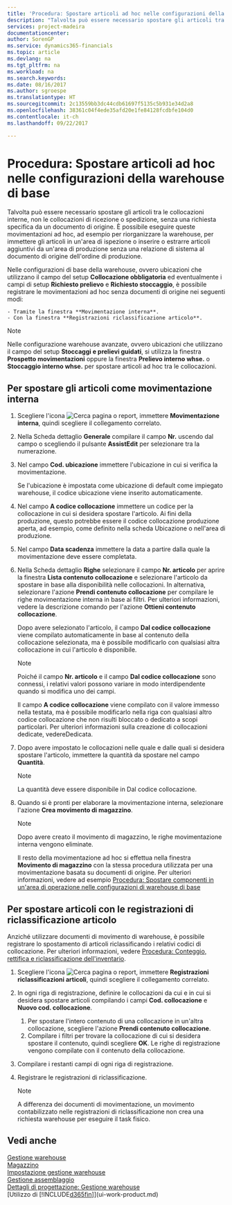 ```yaml
---
title: 'Procedura: Spostare articoli ad hoc nelle configurazioni della warehouse di base | Documenti Microsoft'
description: "Talvolta può essere necessario spostare gli articoli tra le collocazioni interne, non le collocazioni di ricezione o spedizione, senza una richiesta specifica da un documento di origine. È possibile eseguire queste movimentazioni ad hoc, ad esempio per riorganizzare la warehouse, per immettere gli articoli in un'area di ispezione o inserire o estrarre articoli aggiuntivi da un'area di produzione senza una relazione di sistema al documento di origine dell'ordine di produzione."
services: project-madeira
documentationcenter: 
author: SorenGP
ms.service: dynamics365-financials
ms.topic: article
ms.devlang: na
ms.tgt_pltfrm: na
ms.workload: na
ms.search.keywords: 
ms.date: 08/16/2017
ms.author: sgroespe
ms.translationtype: HT
ms.sourcegitcommit: 2c13559bb3dc44cdb61697f5135c5b931e34d2a8
ms.openlocfilehash: 38361c04f4ede35afd20e1fe84128fcdbfe104d0
ms.contentlocale: it-ch
ms.lasthandoff: 09/22/2017

---
```

# <a name="how-to-move-items-ad-hoc-in-basic-warehouse-configurations"></a>Procedura: Spostare articoli ad hoc nelle configurazioni della warehouse di base
Talvolta può essere necessario spostare gli articoli tra le collocazioni interne, non le collocazioni di ricezione o spedizione, senza una richiesta specifica da un documento di origine. È possibile eseguire queste movimentazioni ad hoc, ad esempio per riorganizzare la warehouse, per immettere gli articoli in un'area di ispezione o inserire o estrarre articoli aggiuntivi da un'area di produzione senza una relazione di sistema al documento di origine dell'ordine di produzione.  

Nelle configurazioni di base della warehouse, ovvero ubicazioni che utilizzano il campo del setup **Collocazione obbligatoria** ed eventualmente i campi di setup **Richiesto prelievo** e **Richiesto stoccaggio**, è possibile registrare le movimentazioni ad hoc senza documenti di origine nei seguenti modi:  

    - Tramite la finestra **Movimentazione interna**.  
    - Con la finestra **Registrazioni riclassificazione articolo**.  

> [!NOTE]  
>  Nelle configurazione warehouse avanzate, ovvero ubicazioni che utilizzano il campo del setup **Stoccaggi e prelievi guidati**, si utilizza la finestra **Prospetto movimentazioni** oppure la finestra **Prelievo interno whse.** o **Stoccaggio interno whse.** per spostare articoli ad hoc tra le collocazioni.  

## <a name="to-move-items-as-an-internal-movement"></a>Per spostare gli articoli come movimentazione interna  
1.  Scegliere l'icona ![Cerca pagina o report](media/ui-search/search_small.png "Cerca pagina o report"), immettere **Movimentazione interna**, quindi scegliere il collegamento correlato.  
2.  Nella Scheda dettaglio **Generale** compilare il campo **Nr.** uscendo dal campo o scegliendo il pulsante **AssistEdit** per selezionare tra la numerazione.  
3.  Nel campo **Cod. ubicazione** immettere l'ubicazione in cui si verifica la movimentazione.  

    Se l'ubicazione è impostata come ubicazione di default come impiegato warehouse, il codice ubicazione viene inserito automaticamente.  
4.  Nel campo **A codice collocazione** immettere un codice per la collocazione in cui si desidera spostare l'articolo. Ai fini della produzione, questo potrebbe essere il codice collocazione produzione aperta, ad esempio, come definito nella scheda Ubicazione o nell'area di produzione.  
5.  Nel campo **Data scadenza** immettere la data a partire dalla quale la movimentazione deve essere completata.  
6.  Nella Scheda dettaglio **Righe** selezionare il campo **Nr. articolo** per aprire la finestra **Lista contenuto collocazione** e selezionare l'articolo da spostare in base alla disponibilità nelle collocazioni. In alternativa, selezionare l'azione **Prendi contenuto collocazione** per compilare le righe movimentazione interna in base ai filtri. Per ulteriori informazioni, vedere la descrizione comando per l'azione **Ottieni contenuto collocazione**.   

    Dopo avere selezionato l'articolo, il campo **Dal codice collocazione** viene compilato automaticamente in base al contenuto della collocazione selezionata, ma è possibile modificarlo con qualsiasi altra collocazione in cui l'articolo è disponibile.  

    > [!NOTE]  
    >  Poiché il campo **Nr. articolo** e il campo **Dal codice collocazione** sono connessi, i relativi valori possono variare in modo interdipendente quando si modifica uno dei campi.  

    Il campo **A codice collocazione** viene compilato con il valore immesso nella testata, ma è possibile modificarlo nella riga con qualsiasi altro codice collocazione che non risulti bloccato o dedicato a scopi particolari. Per ulteriori informazioni sulla creazione di collocazioni dedicate, vedereDedicata.  
7.  Dopo avere impostato le collocazioni nelle quale e dalle quali si desidera spostare l'articolo, immettere la quantità da spostare nel campo **Quantità**.  

    > [!NOTE]  
    >  La quantità deve essere disponibile in Dal codice collocazione.  

8.  Quando si è pronti per elaborare la movimentazione interna, selezionare l'azione **Crea movimento di magazzino**.  

    > [!NOTE]  
    >  Dopo avere creato il movimento di magazzino, le righe movimentazione interna vengono eliminate.  

    Il resto della movimentazione ad hoc si effettua nella finestra **Movimento di magazzino** con la stessa procedura utilizzata per una movimentazione basata su documenti di origine. Per ulteriori informazioni, vedere ad esempio [Procedura: Spostare componenti in un'area di operazione nelle configurazioni di warehouse di base](warehouse-how-to-move-components-to-an-operation-area-in-basic-warehousing.md)  

## <a name="to-move-items-with-the-item-reclassification-journal"></a>Per spostare articoli con le registrazioni di riclassificazione articolo
Anziché utilizzare documenti di movimento di warehouse, è possibile registrare lo spostamento di articoli riclassificando i relativi codici di collocazione. Per ulteriori informazioni, vedere [Procedura: Conteggio, rettifica e riclassificazione dell'inventario](inventory-how-count-adjust-reclassify.md).   
1.  Scegliere l'icona ![Cerca pagina o report](media/ui-search/search_small.png "Cerca pagina o report"), immettere **Registrazioni riclassificazioni articoli**, quindi scegliere il collegamento correlato.  
2.  In ogni riga di registrazione, definire le collocazioni da cui e in cui si desidera spostare articoli compilando i campi **Cod. collocazione** e **Nuovo cod. collocazione**.  

    1.  Per spostare l'intero contenuto di una collocazione in un'altra collocazione, scegliere l'azione **Prendi contenuto collocazione**.  
    2.  Compilare i filtri per trovare la collocazione di cui si desidera spostare il contenuto, quindi scegliere **OK**. Le righe di registrazione vengono compilate con il contenuto della collocazione.  
3.  Compilare i restanti campi di ogni riga di registrazione.   
4.  Registrare le registrazioni di riclassificazione.  

    > [!NOTE]  
    >  A differenza dei documenti di movimentazione, un movimento contabilizzato nelle registrazioni di riclassificazione non crea una richiesta warehouse per eseguire il task fisico.  

## <a name="see-also"></a>Vedi anche  
[Gestione warehouse](warehouse-manage-warehouse.md)  
[Magazzino](inventory-manage-inventory.md)  
[Impostazione gestione warehouse](warehouse-setup-warehouse.md)     
[Gestione assemblaggio](assembly-assemble-items.md)    
[Dettagli di progettazione: Gestione warehouse](design-details-warehouse-management.md)  
[Utilizzo di [!INCLUDE[d365fin](includes/d365fin_md.md)]](ui-work-product.md)

